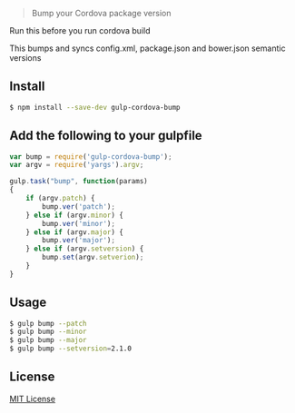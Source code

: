 > Bump your Cordova package version

Run this before you run cordova build

This bumps and syncs config.xml, package.json and bower.json semantic versions

## Install

```sh
$ npm install --save-dev gulp-cordova-bump
```

## Add the following to your gulpfile

```js
var bump = require('gulp-cordova-bump');
var argv = require('yargs').argv;

gulp.task("bump", function(params)
{
    if (argv.patch) {
        bump.ver('patch');
    } else if (argv.minor) {
        bump.ver('minor');
    } else if (argv.major) {
        bump.ver('major');
    } else if (argv.setversion) {
        bump.set(argv.setverion);
    }
}
```
## Usage
```sh
$ gulp bump --patch
$ gulp bump --minor
$ gulp bump --major
$ gulp bump --setversion=2.1.0
```


## License

[MIT License](http://en.wikipedia.org/wiki/MIT_License)
